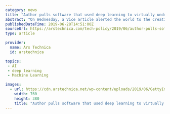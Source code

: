 ```yaml
---
category: news
title: "Author pulls software that used deep learning to virtually undress women"
abstract: "On Wednesday, a Vice article alerted the world to the creation of DeepNude, a computer program that uses neural networks to transform an image of a clothed woman into a realistic rendering of what ..."
publishedDateTime: 2019-06-28T14:51:00Z
sourceUrl: https://arstechnica.com/tech-policy/2019/06/author-pulls-software-that-used-deep-learning-to-virtually-undress-women/
type: article

provider:
  name: Ars Technica
  id: arstechnica

topics:
 - AI
 - deep learning
 - Machine Learning

images:
  - url: https://cdn.arstechnica.net/wp-content/uploads/2019/06/GettyImages-537021780-760x380.jpg
    width: 760
    height: 380
    title: "Author pulls software that used deep learning to virtually undress women"
---
```

